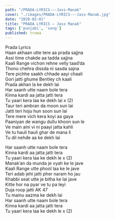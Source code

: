 ```yaml
---
path: "/PRADA-LYRICS-–-Jass-Manak"
cover: "./images/PRADA-LYRICS-–-Jass-Manak.jpg"
date: "2020-02-01"
title: "PRADA LYRICS – Jass Manak"
tags: ['punjabi', 'song']
published: truea
---
```

  
Prada Lyrics  
Haan akhaan utte tere aa prada sajjna  
Assi time chakde aa tadda sajjna  
Kaali Range vichon rehne velly taad’da  
Thonu chehra dissda ni sasda sajna  
Tere pichhe saakh chhade aayi chaali  
Gori jatti ghume Bentley ch kaali  
Prada akhan la ke dekh lai  
Har saanh utte naam bole tera  
Kinna kardi aa jatta jatti tera  
Tu yaari kera laa ke dekh lai x (2)  
Taur teri ambran da moon sun lai  
Jatti teri hoju hun soon sun lai  
Tere mere vich kera koyi aa gaya  
Paaniyan de wangu dullu khoon sun le  
Ve main aini vi ni paayi jatta kahli  
Ve tu hauli hauli ghar de mana li  
Tu dil nehde aa ke dekh lai  
  
  
  
  
  
  
Har saanh utte naam bole tera  
Kinna kardi aa jatta jatti tera  
Tu yaari kera laa ke dekh le x (2)  
Manak’an da munda je vyah ke le jave  
Kaali Range utte phool laa ke le jave  
Teri adab jehi jatti pher naram ho jau  
Khabbi seat utte je bitha ke lai jave  
Kitte hor na pyar ve tu pa leyi  
Duja roop jatti AK 47  
Tu mainu aazma ke dekh lai  
Har saanh utte naam bole tera  
Kinna kardi aa jatta jatti tera  
Tu yaari kera laa ke dekh le x (2)  
